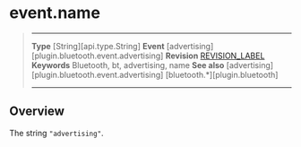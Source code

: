 # event.name

> --------------------- ------------------------------------------------------------------------------------------
> __Type__              [String][api.type.String]
> __Event__             [advertising][plugin.bluetooth.event.advertising]
> __Revision__          [REVISION_LABEL](REVISION_URL)
> __Keywords__          Bluetooth, bt, advertising, name
> __See also__          [advertising][plugin.bluetooth.event.advertising]
>						[bluetooth.*][plugin.bluetooth]
> --------------------- ------------------------------------------------------------------------------------------

## Overview

The string `"advertising"`.